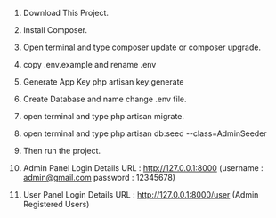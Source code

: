1. Download This Project.
2. Install Composer.
3. Open terminal and type composer update or composer upgrade.
4. copy .env.example and rename .env
5. Generate App Key php artisan key:generate
6. Create Database and name change .env file.
7. open terminal and type php artisan migrate.
8. open terminal and type php artisan db:seed --class=AdminSeeder
9. Then run the project.

10. Admin Panel Login Details URL : http://127.0.0.1:8000 (username : admin@gmail.com password : 12345678)
11. User Panel Login Details URL : http://127.0.0.1:8000/user (Admin Registered Users)